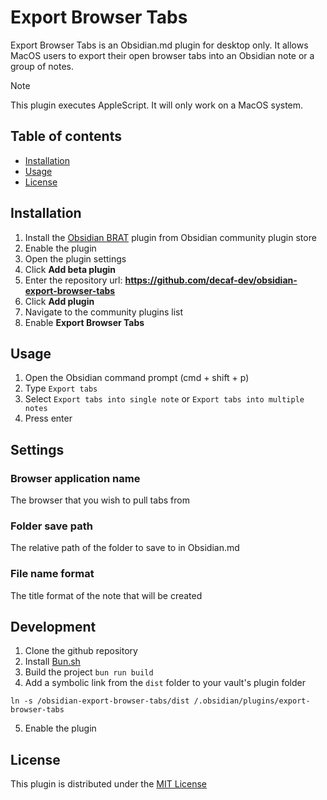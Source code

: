 # Export Browser Tabs

Export Browser Tabs is an Obsidian.md plugin for desktop only. It allows MacOS users to export their open browser tabs into an Obsidian note or a group of notes.

> [!NOTE]
> This plugin executes AppleScript. It will only work on a MacOS system.

## Table of contents

-   [Installation](#installation)
-   [Usage](#usage)
-   [License](#license)

## Installation

1. Install the [Obsidian BRAT](https://github.com/TfTHacker/obsidian42-brat) plugin from Obsidian community plugin store
2. Enable the plugin
3. Open the plugin settings
4. Click **Add beta plugin**
5. Enter the repository url: **https://github.com/decaf-dev/obsidian-export-browser-tabs**
6. Click **Add plugin**
7. Navigate to the community plugins list
8. Enable **Export Browser Tabs**

## Usage

1. Open the Obsidian command prompt (cmd + shift + p)
2. Type `Export tabs`
3. Select `Export tabs into single note` or `Export tabs into multiple notes`
4. Press enter

## Settings

### Browser application name

The browser that you wish to pull tabs from

### Folder save path

The relative path of the folder to save to in Obsidian.md

### File name format

The title format of the note that will be created

## Development

1. Clone the github repository
2. Install [Bun.sh](https://bun.sh)
3. Build the project `bun run build`
4. Add a symbolic link from the `dist` folder to your vault's plugin folder

```shell
ln -s /obsidian-export-browser-tabs/dist /.obsidian/plugins/export-browser-tabs
```

5. Enable the plugin

## License

This plugin is distributed under the [MIT License](https://github.com/decaf-dev/obsidian-export-browser-tabs/blob/master/LICENSE)
